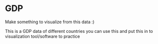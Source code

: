 # GDP
Make something to visualize from this data :)

This is a GDP data of different countries you can use this and put this in to visualization tool/software to practice
